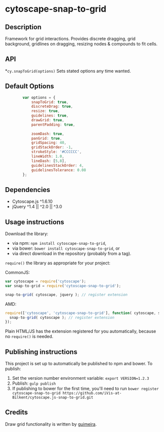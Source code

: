 cytoscape-snap-to-grid
================================================================================


## Description

Framework for grid interactions. Provides discrete dragging, grid background, gridlines on dragging, resizing nodes 
& compounds to fit cells.


## API

 *`cy.snapToGrid(options)` Sets stated options any time wanted.
 
## Default Options
```js
        var options = {
            snapToGrid: true,
            discreteDrag: true,
            resize: true,
            guidelines: true,
            drawGrid: true,
            parentPadding: true,
            
            zoomDash: true,
            panGrid: true,
            gridSpacing: 40,
            gridStackOrder: -1,
            strokeStyle: '#CCCCCC',
            lineWidth: 1.0,
            lineDash: [5,8],
            guidelinesStackOrder: 4,
            guidelinesTolerance: 0.08
        };
```

## Dependencies

 * Cytoscape.js ^1.6.10
 * jQuery ^1.4 || ^2.0 || ^3.0


## Usage instructions

Download the library:
 * via npm: `npm install cytoscape-snap-to-grid`,
 * via bower: `bower install cytoscape-snap-to-grid`, or
 * via direct download in the repository (probably from a tag).

`require()` the library as appropriate for your project:

CommonJS:
```js
var cytoscape = require('cytoscape');
var snap-to-grid = require('cytoscape-snap-to-grid');

snap-to-grid( cytoscape, jquery ); // register extension
```

AMD:
```js
require(['cytoscape', 'cytoscape-snap-to-grid'], function( cytoscape, snap-to-grid ){
  snap-to-grid( cytoscape ); // register extension
});
```

Plain HTML/JS has the extension registered for you automatically, because no `require()` is needed.


## Publishing instructions

This project is set up to automatically be published to npm and bower.  To publish:

1. Set the version number environment variable: `export VERSION=1.2.3`
1. Publish: `gulp publish`
1. If publishing to bower for the first time, you'll need to run `bower register cytoscape-snap-to-grid https://github.com/iVis-at-Bilkent/cytoscape.js-snap-to-grid.git`


## Credits
Draw grid functionality is written by [guimeira](https://github.com/guimeira).